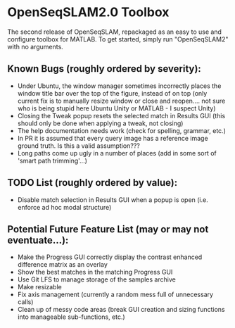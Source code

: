 # OpenSeqSLAM2.0 Toolbox

The second release of OpenSeqSLAM, repackaged as an easy to use and configure toolbox for MATLAB. To get started, simply run "OpenSeqSLAM2" with no arguments.

## Known Bugs (roughly ordered by severity):

* Under Ubuntu, the window manager sometimes incorrectly places the window title bar over the top of the figure, instead of on top (only current fix is to manually resize window or close and reopen.... not sure who is being stupid here Ubuntu Unity or MATLAB - I suspect Unity)
* Closing the Tweak popup resets the selected match in Results GUI (this should only be done when applying a tweak, not closing)
* The help documentation needs work (check for spelling, grammar, etc.)
* In PR it is assumed that every query image has a reference image ground truth. Is this a valid assumption???
* Long paths come up ugly in a number of places (add in some sort of 'smart path trimming'...)


## TODO List (roughly ordered by value):

* Disable match selection in Results GUI when a popup is open (i.e. enforce ad hoc modal structure)


## Potential Future Feature List (may or may not eventuate...):

* Make the Progress GUI correctly display the contrast enhanced difference matrix as an overlay
* Show the best matches in the matching Progress GUI
* Use Git LFS to manage storage of the samples archive
* Make resizable
* Fix axis management (currently a random mess full of unnecessary calls)
* Clean up of messy code areas (break GUI creation and sizing functions into manageable sub-functions, etc.)
